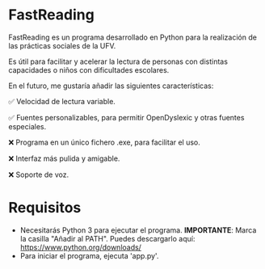 # FastReading
FastReading es un programa desarrollado en Python para la realización de las prácticas sociales de la UFV.  

Es útil para facilitar y acelerar la lectura de personas con distintas capacidades o niños con dificultades escolares.  

En el futuro, me gustaría añadir las siguientes características:  

✅ Velocidad de lectura variable.  

✅ Fuentes personalizables, para permitir OpenDyslexic y otras fuentes especiales.  

❌ Programa en un único fichero .exe, para facilitar el uso.  

❌ Interfaz más pulida y amigable.  

❌ Soporte de voz.  

# Requisitos
- Necesitarás Python 3 para ejecutar el programa. **IMPORTANTE**: Marca la casilla "Añadir al PATH". Puedes descargarlo aquí: https://www.python.org/downloads/
- Para iniciar el programa, ejecuta 'app.py'.

